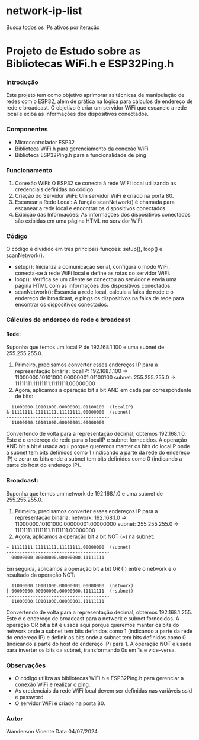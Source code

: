# network-ip-list
Busca todos os IPs ativos por iteração
# Projeto de Estudo sobre as Bibliotecas WiFi.h e ESP32Ping.h

### Introdução
Este projeto tem como objetivo aprimorar as técnicas de manipulação de redes com o ESP32, além de prática na lógica para cálculos de endereço de rede e broadcast. O objetivo é criar um servidor WiFi que escaneie a rede local e exiba as informações dos dispositivos conectados.

### Componentes
* Microcontrolador ESP32
* Biblioteca WiFi.h para gerenciamento da conexão WiFi
* Biblioteca ESP32Ping.h para a funcionalidade de ping

### Funcionamento
1. Conexão WiFi: O ESP32 se conecta à rede WiFi local utilizando as credenciais definidas no código.
2. Criação do Servidor WiFi: Um servidor WiFi é criado na porta 80.
3. Escanear a Rede Local: A função scanNetwork() é chamada para escanear a rede local e encontrar os dispositivos conectados.
4. Exibição das Informações: As informações dos dispositivos conectados são exibidas em uma página HTML no servidor WiFi.

### Código
O código é dividido em três principais funções: setup(), loop() e scanNetwork().
* setup(): Inicializa a comunicação serial, configura o modo WiFi, conecta-se à rede WiFi local e define as rotas do servidor WiFi.
* loop(): Verifica se um cliente se conectou ao servidor e envia uma página HTML com as informações dos dispositivos conectados.
* scanNetwork(): Escaneia a rede local, calcula a faixa de rede e o endereço de broadcast, e pings os dispositivos na faixa de rede para encontrar os dispositivos conectados.

### Cálculos de endereço de rede e broadcast
#### Rede:
Suponha que temos um localIP de 192.168.1.100 e uma subnet de 255.255.255.0.
1. Primeiro, precisamos converter esses endereços IP para a representação binária:
localIP: 192.168.1.100 => 11000000.10101000.00000001.01100100 subnet: 255.255.255.0 => 11111111.11111111.11111111.00000000
2. Agora, aplicamos a operação bit a bit AND em cada par correspondente de bits:
```
  11000000.10101000.00000001.01100100  (localIP)
& 11111111.11111111.11111111.00000000  (subnet)
---------------------------------------
  11000000.10101000.00000001.00000000
```
Convertendo de volta para a representação decimal, obtemos 192.168.1.0. Este é o endereço de rede para o localIP e subnet fornecidos.
A operação AND bit a bit é usada aqui porque queremos manter os bits do localIP onde a subnet tem bits definidos como 1 (indicando a parte da rede do endereço IP) e zerar os bits onde a subnet tem bits definidos como 0 (indicando a parte do host do endereço IP).

### Broadcast:
Suponha que temos um network de 192.168.1.0 e uma subnet de 255.255.255.0.
1. Primeiro, precisamos converter esses endereços IP para a representação binária:
network: 192.168.1.0 => 11000000.10101000.00000001.00000000 subnet: 255.255.255.0 => 11111111.11111111.11111111.00000000
2. Agora, aplicamos a operação bit a bit NOT (~) na subnet:
```
~ 11111111.11111111.11111111.00000000  (subnet)
---------------------------------------
  00000000.00000000.00000000.11111111

```
Em seguida, aplicamos a operação bit a bit OR (|) entre o network e o resultado da operação NOT:

```
  11000000.10101000.00000001.00000000  (network)
| 00000000.00000000.00000000.11111111  (~subnet)
---------------------------------------
  11000000.10101000.00000001.11111111

```
Convertendo de volta para a representação decimal, obtemos 192.168.1.255. Este é o endereço de broadcast para a network e subnet fornecidos.
A operação OR bit a bit é usada aqui porque queremos manter os bits do network onde a subnet tem bits definidos como 1 (indicando a parte da rede do endereço IP) e definir os bits onde a subnet tem bits definidos como 0 (indicando a parte do host do endereço IP) para 1. A operação NOT é usada para inverter os bits da subnet, transformando 0s em 1s e vice-versa.

### Observações
* O código utiliza as bibliotecas WiFi.h e ESP32Ping.h para gerenciar a conexão WiFi e realizar o ping.
* As credenciais da rede WiFi local devem ser definidas nas variáveis ssid e password.
* O servidor WiFi é criado na porta 80.

### Autor
Wanderson Vicente
Data
04/07/2024
